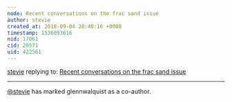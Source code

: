 ```yaml
---
node: Recent conversations on the frac sand issue
author: stevie
created_at: 2018-09-04 20:40:16 +0000
timestamp: 1536093616
nid: 17061
cid: 20571
uid: 422561
---
```




[stevie](../profile/stevie) replying to: [Recent conversations on the frac sand issue](../notes/stevie/09-04-2018/recent-conversations-on-the-frac-sand-issue)

----
 [@stevie](/profile/stevie) has marked glennwalquist as a co-author. 